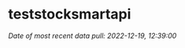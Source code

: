 
<!-- README.md is generated from README.Rmd. Please edit that file -->

# teststocksmartapi

*Date of most recent data pull: 2022-12-19, 12:39:00*
